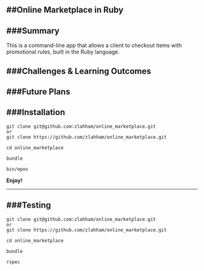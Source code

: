 ##Online Marketplace in Ruby
----------------------------

###Summary
----------
This is a command-line app that allows a client to checkout items with promotional rules, built in the Ruby language.




###Challenges & Learning Outcomes
---------------------------------




###Future Plans
---------------



###Installation
---------------
```
git clone git@github.com:zlahham/online_marketplace.git
or
git clone https://github.com/zlahham/online_marketplace.git

cd online_marketplace

bundle

bin/epos
```
**Enjoy!**

---

###Testing
----------
```
git clone git@github.com:zlahham/online_marketplace.git
or
git clone https://github.com/zlahham/online_marketplace.git

cd online_marketplace

bundle

rspec
```
